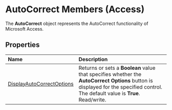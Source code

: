 
# AutoCorrect Members (Access)
The  **AutoCorrect** object represents the AutoCorrect functionality of Microsoft Access.

## Properties



|**Name**|**Description**|
|:-----|:-----|
| [DisplayAutoCorrectOptions](47cee9cd-a920-f439-9e0a-10cade1b54e0.md)|Returns or sets a  **Boolean** value that specifies whether the **AutoCorrect Options** button is displayed for the specified control. The default value is **True**. Read/write.|
